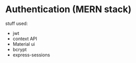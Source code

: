 # Authentication (MERN stack)

stuff used:
- jwt
- context API
- Material ui
- bcrypt
- express-sessions
